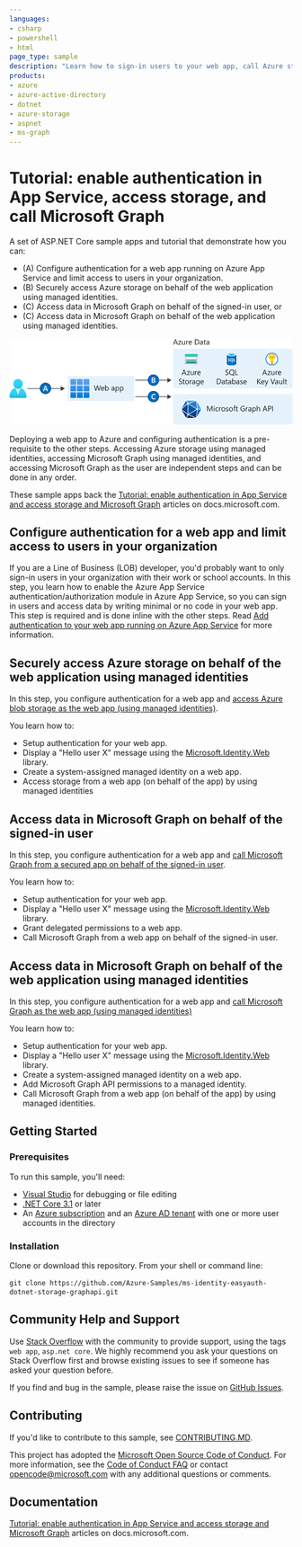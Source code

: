 ```yaml
---
languages:
- csharp
- powershell
- html
page_type: sample
description: "Learn how to sign-in users to your web app, call Azure storage, and call Microsoft Graph."
products:
- azure
- azure-active-directory
- dotnet
- azure-storage
- aspnet
- ms-graph
---
```


# Tutorial: enable authentication in App Service, access storage, and call Microsoft Graph

A set of ASP.NET Core sample apps and tutorial that demonstrate how you can:

- (A) Configure authentication for a web app running on Azure App Service and limit access to users in your organization​.
- (B) Securely access Azure storage on behalf of the web application using managed identities​.
- (C) Access data in Microsoft Graph on behalf of the signed-in user​, or
- (C) Access data in Microsoft Graph on behalf of the web application using managed identities​.

![Web app accesses storage and Microsoft Graph](ReadMeFiles/web-app.svg)

Deploying a web app to Azure and configuring authentication is a pre-requisite to the other steps.  Accessing Azure storage using managed identities, accessing Microsoft Graph using managed identities, and accessing Microsoft Graph as the user are independent steps and can be done in any order.

These sample apps back the [Tutorial: enable authentication in App Service and access storage and Microsoft Graph](https://docs.microsoft.com/azure/app-service/scenario-secure-app-overview) articles on docs.microsoft.com.

## Configure authentication for a web app and limit access to users in your organization

If you are a Line of Business (LOB) developer, you'd probably want to only sign-in users in your organization with their work or school accounts. In this step, you learn how to enable the Azure App Service authentication/authorization module in Azure App Service, so you can sign in users and access data by writing minimal or no code in your web app.  This step is required and is done inline with the other steps.  Read [Add authentication to your web app running on Azure App Service](https://docs.microsoft.com/azure/app-service/scenario-secure-app-authentication-app-service) for more information.

## Securely access Azure storage on behalf of the web application using managed identities​

In this step, you configure authentication for a web app and [access Azure blob storage as the web app (using managed identities)](https://github.com/Azure-Samples/ms-identity-easyauth-dotnet-storage-graphapi/tree/main/1-WebApp-storage-managed-identity).  

You learn how to:
- Setup authentication for your web app.
- Display a "Hello user X" message using the [Microsoft.Identity.Web](https://aka.ms/microsoft-identity-web) library.
- Create a system-assigned managed identity on a web app.
- Access storage from a web app (on behalf of the app) by using managed identities

## Access data in Microsoft Graph on behalf of the signed-in user​

In this step, you configure authentication for a web app and [call Microsoft Graph from a secured app on behalf of the signed-in user](https://github.com/Azure-Samples/ms-identity-easyauth-dotnet-storage-graphapi/tree/main/2-WebApp-graphapi-on-behalf).

You learn how to:
- Setup authentication for your web app.
- Display a "Hello user X" message using the [Microsoft.Identity.Web](https://aka.ms/microsoft-identity-web) library.
- Grant delegated permissions to a web app.
- Call Microsoft Graph from a web app on behalf of the signed-in user.

## Access data in Microsoft Graph on behalf of the web application using managed identities​

In this step, you configure authentication for a web app and [call Microsoft Graph as the web app (using managed identities)](https://github.com/Azure-Samples/ms-identity-easyauth-dotnet-storage-graphapi/tree/main/3-WebApp-graphapi-managed-identity)

You learn how to:
- Setup authentication for your web app.
- Display a "Hello user X" message using the [Microsoft.Identity.Web](https://aka.ms/microsoft-identity-web) library.
- Create a system-assigned managed identity on a web app.
- Add Microsoft Graph API permissions to a managed identity.
- Call Microsoft Graph from a web app (on behalf of the app) by using managed identities.

## Getting Started

### Prerequisites

To run this sample, you'll need:
- [Visual Studio](https://visualstudio.microsoft.com/) for debugging or file editing
- [.NET Core 3.1](https://dotnet.microsoft.com/) or later
- An [Azure subscription](https://docs.microsoft.com/azure/guides/developer/azure-developer-guide#understanding-accounts-subscriptions-and-billing) and an [Azure AD tenant](https://docs.microsoft.com/azure/active-directory/develop/quickstart-create-new-tenant) with one or more user accounts in the directory

### Installation

Clone or download this repository. From your shell or command line:

```
git clone https://github.com/Azure-Samples/ms-identity-easyauth-dotnet-storage-graphapi.git
```

## Community Help and Support
Use [Stack Overflow](http://stackoverflow.com/questions/) with the community to provide support, using the tags `web app`, `asp.net core`. We highly recommend you ask your questions on Stack Overflow first and browse existing issues to see if someone has asked your question before.

If you find and bug in the sample, please raise the issue on [GitHub Issues](https://github.com/Azure-Samples/ms-identity-easyauth-dotnet-storage-graphapi/issues).

## Contributing
If you'd like to contribute to this sample, see [CONTRIBUTING.MD](CONTRIBUTING.md).

This project has adopted the [Microsoft Open Source Code of Conduct](https://opensource.microsoft.com/codeofconduct/). For more information, see the [Code of Conduct FAQ](https://opensource.microsoft.com/codeofconduct/faq/) or contact [opencode@microsoft.com](opencode@microsoft.com) with any additional questions or comments.
## Documentation

[Tutorial: enable authentication in App Service and access storage and Microsoft Graph](https://docs.microsoft.com/azure/app-service/scenario-secure-app-overview) articles on docs.microsoft.com.
